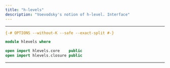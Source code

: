 ```yaml
---
title: "h-levels"
description: "Voevodsky's notion of h-level. Interface"
---
```



--------------------------------------------------


```agda
{-# OPTIONS --without-K --safe --exact-split #-}

module hlevels where

open import hlevels.core    public
open import hlevels.closure public
```

--------------------------------------------------
